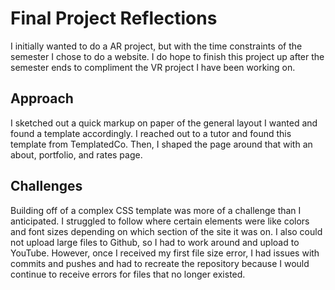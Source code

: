 # Final Project Reflections
I initially wanted to do a AR project, but with the time constraints of the semester I chose to do a website. I do hope to finish
this project up after the semester ends to compliment the VR project I have been working on.

## Approach
I sketched out a quick markup on paper of the general layout I wanted and found a template accordingly.
I reached out to a tutor and found this template from TemplatedCo. Then, I shaped the page around that with an about, portfolio, and rates page.

## Challenges
Building off of a complex CSS template was more of a challenge than I anticipated. I struggled to follow where certain elements were like colors and font sizes
depending on which section of the site it was on. I also could not upload large files to Github, so I had to work around and upload to YouTube. However, once I
received my first file size error, I had issues with commits and pushes and had to recreate the repository because I would continue to receive errors for files
that no longer existed.
